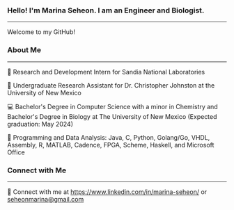 ### Hello! I'm Marina Seheon. I am an Engineer and Biologist.
---
Welcome to my GitHub!


### About Me
---
🧪 Research and Development Intern for Sandia National Laboratories

🎯 Undergraduate Research Assistant for Dr. Christopher Johnston at the University of New Mexico

💻 Bachelor's Degree in Computer Science with a minor in Chemistry and  Bachelor's Degree in Biology at The University of New Mexico (Expected graduation: May 2024)

💼 Programming and Data Analysis: Java, C, Python, Golang/Go, VHDL, Assembly, R, MATLAB, Cadence, FPGA, Scheme, Haskell, and Microsoft Office


### Connect with Me
---
📨 Connect with me at https://www.linkedin.com/in/marina-seheon/ or seheonmarina@gmail.com
